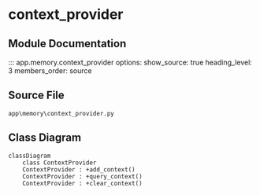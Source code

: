 # context_provider

## Module Documentation

::: app.memory.context_provider
    options:
        show_source: true
        heading_level: 3
        members_order: source

## Source File

`app\memory\context_provider.py`

## Class Diagram

```mermaid
classDiagram
    class ContextProvider
    ContextProvider : +add_context()
    ContextProvider : +query_context()
    ContextProvider : +clear_context()
```
